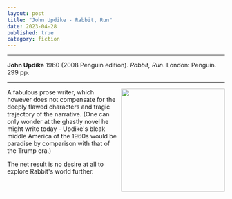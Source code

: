 ```yaml
---
layout: post
title: "John Updike - Rabbit, Run"
date: 2023-04-28
published: true
category: fiction
---
```



***
<b>John Updike</b> 1960 (2008 Penguin edition). _Rabbit, Run_. London: Penguin.  299 pp.

***

<img align="right" width="240" src="https://cdn2.penguin.com.au/covers/original/9780141037523.jpg"> 
A fabulous prose writer, which however does not compensate for the deeply flawed characters and tragic trajectory of the narrative. (One can only wonder at the ghastly novel he might write today - Updike's bleak middle America of the 1960s would be paradise by comparison with that of the Trump era.) 

The net result is no desire at all to explore Rabbit's world further. 
